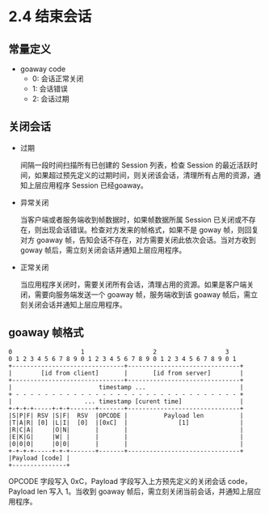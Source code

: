 # 2.4 结束会话

## 常量定义

* goaway code
    * 0: 会话正常关闭
    * 1: 会话错误
    * 2: 会话过期

## 关闭会话

* 过期

  间隔一段时间扫描所有已创建的 Session 列表，检查 Session 的最近活跃时间，如果超过预先定义的过期时间，则关闭该会话，清理所有占用的资源，通知上层应用程序 Session 已经goaway。

* 异常关闭

  当客户端或者服务端收到帧数据时，如果帧数据所属 Session 已关闭或不存在，则出现会话错误。检查对方发来的帧格式，如果不是 goway 帧，则回复对方 goaway 帧，告知会话不存在，对方需要关闭此依次会话。当对方收到 goway 帧后，需立刻关闭会话并通知上层应用程序。

* 正常关闭

  当应用程序关闭时，需要关闭所有会话，清理占用的资源。如果是客户端关闭，需要向服务端发送一个 goaway 帧，服务端收到该 goaway 帧后，需立刻关闭会话并通知上层应用程序。

## goaway 帧格式

  ```
  0                   1                   2                   3
  0 1 2 3 4 5 6 7 8 9 0 1 2 3 4 5 6 7 8 9 0 1 2 3 4 5 6 7 8 9 0 1
  +-------------------------------+-------------------------------+
  |        [id from client]       |       [id from server]        |
  +-------------------------------+-------------------------------+
  |                        timestamp ...                          |
  + - - - - - - - - - - - - - - - - - - - - - - - - - - - - - - - +
  |                    ... timestamp [curent time]                |
  +-+-+-+-----+-+-+-------+-------+-------------------------------+
  |S|P|F| RSV |S|F|  RSV  |OPCODE |          Payload len          |
  |T|A|R| [0] |L|I|  [0]  |[0xC]  |              [1]              |
  |R|C|A|     |O|N|       |       |                               |
  |E|K|G|     |W| |       |       |                               |
  |0|0|0|     |0|0|       |       |                               |
  +-+-+-+-----+-+-+-------+-------+-------------------------------+
  |Payload [code] |
  +---------------+
  ```

  OPCODE 字段写入 0xC，Payload 字段写入上方预先定义的关闭会话 code，Payload len 写入 1。当收到 goaway 帧后，需立刻关闭当前会话，并通知上层应用程序。